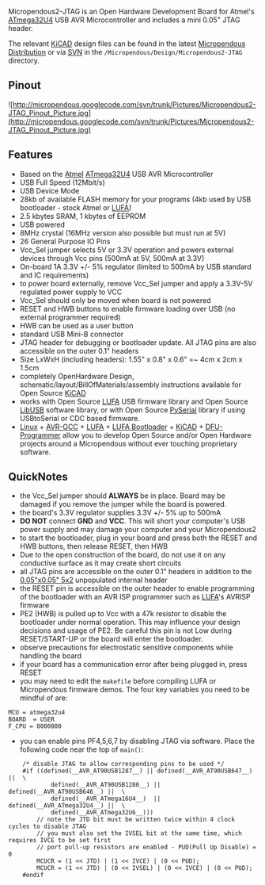 Micropendous2-JTAG is an Open Hardware Development Board for Atmel's [ATmega32U4](http://www.atmel.com/dyn/products/product_card.asp?PN=ATmega32U4) USB AVR Microcontroller and includes a mini 0.05" JTAG header.

The relevant [KiCAD](http://www.lis.inpg.fr/realise_au_lis/kicad/) design files can be found in the latest [Micropendous Distribution](http://code.google.com/p/micropendous/downloads/list) or via [SVN](http://code.google.com/p/micropendous/source/checkout) in the `/Micropendous/Design/Micropendous2-JTAG` directory.

## Pinout ##

![http://micropendous.googlecode.com/svn/trunk/Pictures/Micropendous2-JTAG_Pinout_Picture.jpg](http://micropendous.googlecode.com/svn/trunk/Pictures/Micropendous2-JTAG_Pinout_Picture.jpg)

## Features ##
  * Based on the [Atmel](http://www.atmel.com) [ATmega32U4](http://www.atmel.com/dyn/products/product_card.asp?PN=ATmega32U4) USB AVR Microcontroller
  * USB Full Speed (12Mbit/s)
  * USB Device Mode
  * 28kb of available FLASH memory for your programs (4kb used by USB bootloader - stock Atmel or [LUFA](http://code.google.com/p/micropendous/source/browse/trunk/Micropendous/Firmware/BootloaderDFU))
  * 2.5 kbytes SRAM, 1 kbytes of EEPROM
  * USB powered
  * 8MHz crystal (16MHz version also possible but must run at 5V)
  * 26 General Purpose IO Pins
  * Vcc\_Sel jumper selects 5V or 3.3V operation and powers external devices through Vcc pins (500mA at 5V, 500mA at 3.3V)
  * On-board 1A 3.3V +/- 5% regulator (limited to 500mA by USB standard and IC requirements)
  * to power board externally, remove Vcc\_Sel jumper and apply a 3.3V-5V regulated power supply to VCC
  * Vcc\_Sel should only be moved when board is not powered
  * RESET and HWB buttons to enable firmware loading over USB (no external programmer required)
  * HWB can be used as a user button
  * standard USB Mini-B connector
  * JTAG header for debugging or bootloader update.  All JTAG pins are also accessible on the outer 0.1" headers
  * Size LxWxH (including headers): 1.55" x 0.8" x 0.6" =~ 4cm x 2cm x 1.5cm
  * completely OpenHardware Design, schematic/layout/BillOfMaterials/assembly instructions available for Open Source [KiCAD](http://www.lis.inpg.fr/realise_au_lis/kicad/)
  * works with Open Source [LUFA](http://www.fourwalledcubicle.com/LUFA.php) USB firmware library and Open Source [LibUSB](http://libusb.sourceforge.net) software library, or with Open Source [PySerial](http://pyserial.wiki.sourceforge.net/pySerial) library if using USBtoSerial or CDC based firmware.
  * [Linux](http://www.linux.org/) + [AVR-GCC](http://gcc.gnu.org/) + [LUFA](http://www.fourwalledcubicle.com/LUFA.php) + [LUFA Bootloader](http://www.fourwalledcubicle.com/LUFA.php) + [KiCAD](http://kicad.sourceforge.net) + [DFU-Programmer](http://dfu-programmer.sourceforge.net/) allow you to develop Open Source and/or Open Hardware projects around a Micropendous without ever touching proprietary software.

## QuickNotes ##
  * the Vcc\_Sel jumper should **ALWAYS** be in place.  Board may be damaged if you remove the jumper while the board is powered.
  * the board's 3.3V regulator supplies 3.3V +/- 5% up to 500mA
  * **DO NOT** connect **GND** and **VCC**.  This will short your computer's USB power supply and may damage your computer and your Micropendous2
  * to start the bootloader, plug in your board and press both the RESET and HWB buttons, then release RESET, then HWB
  * Due to the open construction of the board, do not use it on any conductive surface as it may create short circuits
  * all JTAG pins are accessible on the outer 0.1" headers in addition to the [0.05"x0.05" 5x2](http://search.digikey.com/scripts/DkSearch/dksus.dll?Detail&name=S9009E-05-ND) unpopulated internal header
  * the RESET pin is accessible on the outer header to enable programming of the bootloader with an AVR ISP programmer such as [LUFA](http://www.fourwalledcubicle.com/LUFA.php)'s AVRISP firmware
  * PE2 (HWB) is pulled up to Vcc with a 47k resistor to disable the bootloader under normal operation.  This may influence your design decisions and usage of PE2.  Be careful this pin is not Low during RESET/START-UP or the board will enter the bootloader.
  * observe precautions for electrostatic sensitive components while handling the board
  * if your board has a communication error after being plugged in, press RESET
  * you may need to edit the `makefile` before compiling LUFA or Micropendous firmware demos.  The four key variables you need to be mindful of are:
```
MCU = atmega32u4
BOARD  = USER
F_CPU = 8000000
```
  * you can enable pins PF4,5,6,7 by disabling JTAG via software.  Place the following code near the top of `main()`:
```
    /* disable JTAG to allow corresponding pins to be used */
    #if ((defined(__AVR_AT90USB1287__) || defined(__AVR_AT90USB647__) ||  \
            defined(__AVR_AT90USB1286__) || defined(__AVR_AT90USB646__) ||  \
            defined(__AVR_ATmega16U4__)  || defined(__AVR_ATmega32U4__) ||  \
            defined(__AVR_ATmega32U6__)))
        // note the JTD bit must be written twice within 4 clock cycles to disable JTAG
        // you must also set the IVSEL bit at the same time, which requires IVCE to be set first
        // port pull-up resistors are enabled - PUD(Pull Up Disable) = 0
        MCUCR = (1 << JTD) | (1 << IVCE) | (0 << PUD);
        MCUCR = (1 << JTD) | (0 << IVSEL) | (0 << IVCE) | (0 << PUD);
    #endif
```
